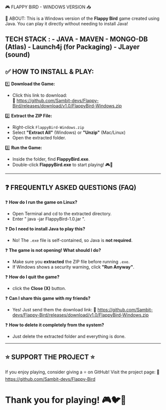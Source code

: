 🎮 FLAPPY BIRD - WINDOWS VERSION 📥

📌 ABOUT:
This is a Windows version of the **Flappy Bird** game created using Java.
You can play it directly without needing to install Java!

TECH STACK : 
            - JAVA 
            - MAVEN
            - MONGO-DB (Atlas)
            - Launch4j (for Packaging)
            - JLayer (sound)
------------------------------------------
✅ HOW TO INSTALL & PLAY:
------------------------------------------

1️⃣ **Download the Game:**
   - Click this link to download:  
     🔗 https://github.com/Sambit-devs/Flappy-Bird/releases/download/v1.0/FlappyBird-Windows.zip

2️⃣ **Extract the ZIP File:**
   - Right-click `FlappyBird-Windows.zip`
   - Select **"Extract All"** (Windows) or **"Unzip"** (Mac/Linux)
   - Open the extracted folder.

3️⃣ **Run the Game:**
   - Inside the folder, find **FlappyBird.exe**.
   - Double-click **FlappyBird.exe** to start playing! 🎮🚀

------------------------------------------
❓ FREQUENTLY ASKED QUESTIONS (FAQ)
------------------------------------------

❓ **How do I run the game on Linux?**  
   - Open Terminal and cd to the extracted directory.
   - Enter " java -jar FlappyBird-1.0.jar ".

❓ **Do I need to install Java to play this?**  
   - No! The `.exe` file is self-contained, so Java is **not required**.

❓ **The game is not opening! What should I do?**  
   - Make sure you **extracted** the ZIP file before running `.exe`.  
   - If Windows shows a security warning, click **"Run Anyway"**.

❓ **How do I quit the game?**  
   - click the **Close (X)** button.

❓ **Can I share this game with my friends?**  
   - Yes! Just send them the download link:
     🔗 https://github.com/Sambit-devs/Flappy-Bird/releases/download/v1.0/FlappyBird-Windows.zip

❓ **How to delete it completely from the system?** 
   - Just delete the extracted folder and everything is done.

------------------------------------------
⭐ SUPPORT THE PROJECT ⭐
------------------------------------------

If you enjoy playing, consider giving a ⭐ on GitHub!
Visit the project page:
🔗 https://github.com/Sambit-devs/Flappy-Bird

Thank you for playing! 🎮🐦🚀
==========================================
